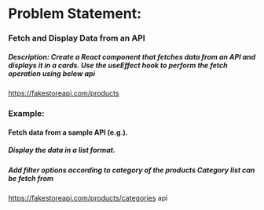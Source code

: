 
# Problem Statement:

### Fetch and Display Data from an API
##### Description: Create a React component that fetches data from an API and displays it in a cards. Use the useEffect hook to perform the fetch operation using below api
https://fakestoreapi.com/products

### Example:

#### Fetch data from a sample API (e.g.).

##### Display the data in a list format.
##### Add filter options according to category of the products Category list can be fetch from
https://fakestoreapi.com/products/categories
api
